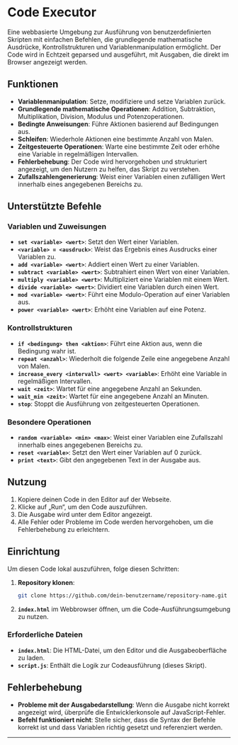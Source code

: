 # Code Executor

Eine webbasierte Umgebung zur Ausführung von benutzerdefinierten Skripten mit einfachen Befehlen, die grundlegende mathematische Ausdrücke, Kontrollstrukturen und Variablenmanipulation ermöglicht. Der Code wird in Echtzeit geparsed und ausgeführt, mit Ausgaben, die direkt im Browser angezeigt werden.

## Funktionen

- **Variablenmanipulation**: Setze, modifiziere und setze Variablen zurück.
- **Grundlegende mathematische Operationen**: Addition, Subtraktion, Multiplikation, Division, Modulus und Potenzoperationen.
- **Bedingte Anweisungen**: Führe Aktionen basierend auf Bedingungen aus.
- **Schleifen**: Wiederhole Aktionen eine bestimmte Anzahl von Malen.
- **Zeitgesteuerte Operationen**: Warte eine bestimmte Zeit oder erhöhe eine Variable in regelmäßigen Intervallen.
- **Fehlerbehebung**: Der Code wird hervorgehoben und strukturiert angezeigt, um den Nutzern zu helfen, das Skript zu verstehen.
- **Zufallszahlengenerierung**: Weist einer Variablen einen zufälligen Wert innerhalb eines angegebenen Bereichs zu.

## Unterstützte Befehle

### Variablen und Zuweisungen
- **`set <variable> <wert>`**: Setzt den Wert einer Variablen.
- **`<variable> = <ausdruck>`**: Weist das Ergebnis eines Ausdrucks einer Variablen zu.
- **`add <variable> <wert>`**: Addiert einen Wert zu einer Variablen.
- **`subtract <variable> <wert>`**: Subtrahiert einen Wert von einer Variablen.
- **`multiply <variable> <wert>`**: Multipliziert eine Variablen mit einem Wert.
- **`divide <variable> <wert>`**: Dividiert eine Variablen durch einen Wert.
- **`mod <variable> <wert>`**: Führt eine Modulo-Operation auf einer Variablen aus.
- **`power <variable> <wert>`**: Erhöht eine Variablen auf eine Potenz.

### Kontrollstrukturen
- **`if <bedingung> then <aktion>`**: Führt eine Aktion aus, wenn die Bedingung wahr ist.
- **`repeat <anzahl>`**: Wiederholt die folgende Zeile eine angegebene Anzahl von Malen.
- **`increase_every <intervall> <wert> <variable>`**: Erhöht eine Variable in regelmäßigen Intervallen.
- **`wait <zeit>`**: Wartet für eine angegebene Anzahl an Sekunden.
- **`wait_min <zeit>`**: Wartet für eine angegebene Anzahl an Minuten.
- **`stop`**: Stoppt die Ausführung von zeitgesteuerten Operationen.

### Besondere Operationen
- **`random <variable> <min> <max>`**: Weist einer Variablen eine Zufallszahl innerhalb eines angegebenen Bereichs zu.
- **`reset <variable>`**: Setzt den Wert einer Variablen auf 0 zurück.
- **`print <text>`**: Gibt den angegebenen Text in der Ausgabe aus.

## Nutzung

1. Kopiere deinen Code in den Editor auf der Webseite.
2. Klicke auf „Run“, um den Code auszuführen.
3. Die Ausgabe wird unter dem Editor angezeigt.
4. Alle Fehler oder Probleme im Code werden hervorgehoben, um die Fehlerbehebung zu erleichtern.

## Einrichtung

Um diesen Code lokal auszuführen, folge diesen Schritten:

1. **Repository klonen**:
    ```bash
    git clone https://github.com/dein-benutzername/repository-name.git
    ```

2. **`index.html`** im Webbrowser öffnen, um die Code-Ausführungsumgebung zu nutzen.

### Erforderliche Dateien
- **`index.html`**: Die HTML-Datei, um den Editor und die Ausgabeoberfläche zu laden.
- **`script.js`**: Enthält die Logik zur Codeausführung (dieses Skript).

## Fehlerbehebung

- **Probleme mit der Ausgabedarstellung**: Wenn die Ausgabe nicht korrekt angezeigt wird, überprüfe die Entwicklerkonsole auf JavaScript-Fehler.
- **Befehl funktioniert nicht**: Stelle sicher, dass die Syntax der Befehle korrekt ist und dass Variablen richtig gesetzt und referenziert werden.

---
